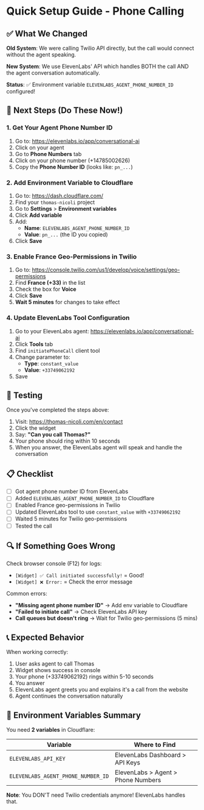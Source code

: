 # Quick Setup Guide - Phone Calling

## ✅ What We Changed

**Old System**: We were calling Twilio API directly, but the call would connect without the agent speaking.

**New System**: We use ElevenLabs' API which handles BOTH the call AND the agent conversation automatically.

**Status**: ✅ Environment variable `ELEVENLABS_AGENT_PHONE_NUMBER_ID` configured!

## 🚀 Next Steps (Do These Now!)

### 1. Get Your Agent Phone Number ID

1. Go to: https://elevenlabs.io/app/conversational-ai
2. Click on your agent
3. Go to **Phone Numbers** tab
4. Click on your phone number (+14785002626)
5. Copy the **Phone Number ID** (looks like: `pn_...`)

### 2. Add Environment Variable to Cloudflare

1. Go to: https://dash.cloudflare.com/
2. Find your `thomas-nicoli` project
3. Go to **Settings** > **Environment variables**
4. Click **Add variable**
5. Add:
   - **Name**: `ELEVENLABS_AGENT_PHONE_NUMBER_ID`
   - **Value**: `pn_...` (the ID you copied)
6. Click **Save**

### 3. Enable France Geo-Permissions in Twilio

1. Go to: https://console.twilio.com/us1/develop/voice/settings/geo-permissions
2. Find **France (+33)** in the list
3. Check the box for **Voice**
4. Click **Save**
5. **Wait 5 minutes** for changes to take effect

### 4. Update ElevenLabs Tool Configuration

1. Go to your ElevenLabs agent: https://elevenlabs.io/app/conversational-ai
2. Click **Tools** tab
3. Find `initiatePhoneCall` client tool
4. Change parameter to:
   - **Type**: `constant_value`
   - **Value**: `+33749062192`
5. Save

## 🧪 Testing

Once you've completed the steps above:

1. Visit: https://thomas-nicoli.com/en/contact
2. Click the widget
3. Say: **"Can you call Thomas?"**
4. Your phone should ring within 10 seconds
5. When you answer, the ElevenLabs agent will speak and handle the conversation

## 📋 Checklist

- [ ] Got agent phone number ID from ElevenLabs
- [ ] Added `ELEVENLABS_AGENT_PHONE_NUMBER_ID` to Cloudflare
- [ ] Enabled France geo-permissions in Twilio
- [ ] Updated ElevenLabs tool to use `constant_value` with `+33749062192`
- [ ] Waited 5 minutes for Twilio geo-permissions
- [ ] Tested the call

## 🔍 If Something Goes Wrong

Check browser console (F12) for logs:
- `[Widget] ✅ Call initiated successfully!` = Good!
- `[Widget] ❌ Error:` = Check the error message

Common errors:
- **"Missing agent phone number ID"** → Add env variable to Cloudflare
- **"Failed to initiate call"** → Check ElevenLabs API key
- **Call queues but doesn't ring** → Wait for Twilio geo-permissions (5 mins)

## 📞 Expected Behavior

When working correctly:
1. User asks agent to call Thomas
2. Widget shows success in console
3. Your phone (+33749062192) rings within 5-10 seconds
4. You answer
5. ElevenLabs agent greets you and explains it's a call from the website
6. Agent continues the conversation naturally

## 🎯 Environment Variables Summary

You need **2 variables** in Cloudflare:

| Variable | Where to Find |
|----------|---------------|
| `ELEVENLABS_API_KEY` | ElevenLabs Dashboard > API Keys |
| `ELEVENLABS_AGENT_PHONE_NUMBER_ID` | ElevenLabs > Agent > Phone Numbers |

**Note**: You DON'T need Twilio credentials anymore! ElevenLabs handles that.
